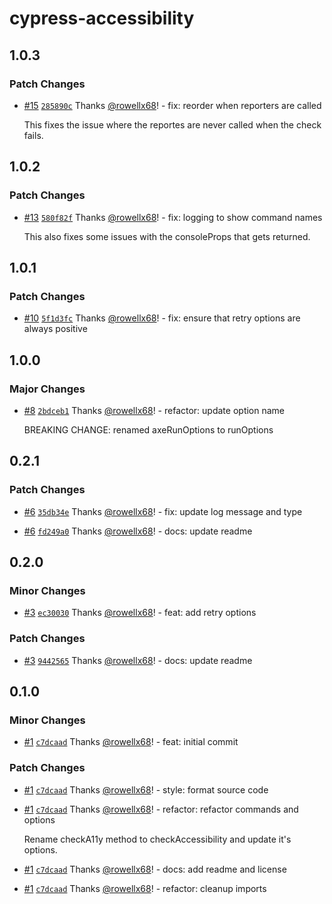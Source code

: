 # cypress-accessibility

## 1.0.3

### Patch Changes

- [#15](https://github.com/rowellx68/cypress-accessibility/pull/15) [`285890c`](https://github.com/rowellx68/cypress-accessibility/commit/285890c51070f8c64c607a3d17b58befbb0d2d2f) Thanks [@rowellx68](https://github.com/rowellx68)! - fix: reorder when reporters are called

  This fixes the issue where the reportes are never called when the check fails.

## 1.0.2

### Patch Changes

- [#13](https://github.com/rowellx68/cypress-accessibility/pull/13) [`580f82f`](https://github.com/rowellx68/cypress-accessibility/commit/580f82f2d9b7f781841223c6ee43a134dd2192f6) Thanks [@rowellx68](https://github.com/rowellx68)! - fix: logging to show command names

  This also fixes some issues with the consoleProps that gets returned.

## 1.0.1

### Patch Changes

- [#10](https://github.com/rowellx68/cypress-accessibility/pull/10) [`5f1d3fc`](https://github.com/rowellx68/cypress-accessibility/commit/5f1d3fcfcb4b45b9fe66552307faf40ec0d27eeb) Thanks [@rowellx68](https://github.com/rowellx68)! - fix: ensure that retry options are always positive

## 1.0.0

### Major Changes

- [#8](https://github.com/rowellx68/cypress-accessibility/pull/8) [`2bdceb1`](https://github.com/rowellx68/cypress-accessibility/commit/2bdceb1b6b5bceaf178ec9a9b121d18a3c28a39d) Thanks [@rowellx68](https://github.com/rowellx68)! - refactor: update option name

  BREAKING CHANGE: renamed axeRunOptions to runOptions

## 0.2.1

### Patch Changes

- [#6](https://github.com/rowellx68/cypress-accessibility/pull/6) [`35db34e`](https://github.com/rowellx68/cypress-accessibility/commit/35db34ebc9643b2c0dfe64013f662f75aee82b87) Thanks [@rowellx68](https://github.com/rowellx68)! - fix: update log message and type

- [#6](https://github.com/rowellx68/cypress-accessibility/pull/6) [`fd249a0`](https://github.com/rowellx68/cypress-accessibility/commit/fd249a0bb91fcf552f3ec86f7338c26d510bae5b) Thanks [@rowellx68](https://github.com/rowellx68)! - docs: update readme

## 0.2.0

### Minor Changes

- [#3](https://github.com/rowellx68/cypress-accessibility/pull/3) [`ec30030`](https://github.com/rowellx68/cypress-accessibility/commit/ec300309a512d1919587a6bfa6e1bba17f4a821d) Thanks [@rowellx68](https://github.com/rowellx68)! - feat: add retry options

### Patch Changes

- [#3](https://github.com/rowellx68/cypress-accessibility/pull/3) [`9442565`](https://github.com/rowellx68/cypress-accessibility/commit/94425657bc272fa195ebca01e06682d65b659fa0) Thanks [@rowellx68](https://github.com/rowellx68)! - docs: update readme

## 0.1.0

### Minor Changes

- [#1](https://github.com/rowellx68/cypress-accessibility/pull/1) [`c7dcaad`](https://github.com/rowellx68/cypress-accessibility/commit/c7dcaad58193f24c893437d4bd0edee706292a12) Thanks [@rowellx68](https://github.com/rowellx68)! - feat: initial commit

### Patch Changes

- [#1](https://github.com/rowellx68/cypress-accessibility/pull/1) [`c7dcaad`](https://github.com/rowellx68/cypress-accessibility/commit/c7dcaad58193f24c893437d4bd0edee706292a12) Thanks [@rowellx68](https://github.com/rowellx68)! - style: format source code

- [#1](https://github.com/rowellx68/cypress-accessibility/pull/1) [`c7dcaad`](https://github.com/rowellx68/cypress-accessibility/commit/c7dcaad58193f24c893437d4bd0edee706292a12) Thanks [@rowellx68](https://github.com/rowellx68)! - refactor: refactor commands and options

  Rename checkA11y method to checkAccessibility and update it's options.

- [#1](https://github.com/rowellx68/cypress-accessibility/pull/1) [`c7dcaad`](https://github.com/rowellx68/cypress-accessibility/commit/c7dcaad58193f24c893437d4bd0edee706292a12) Thanks [@rowellx68](https://github.com/rowellx68)! - docs: add readme and license

- [#1](https://github.com/rowellx68/cypress-accessibility/pull/1) [`c7dcaad`](https://github.com/rowellx68/cypress-accessibility/commit/c7dcaad58193f24c893437d4bd0edee706292a12) Thanks [@rowellx68](https://github.com/rowellx68)! - refactor: cleanup imports
